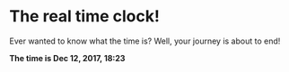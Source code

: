 # The real time clock!

Ever wanted to know what the time is? Well, your journey is about to end!

**The time is Dec 12, 2017, 18:23**